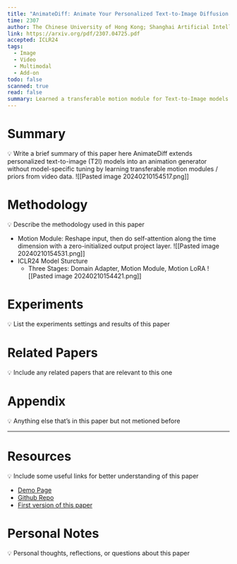 ```yaml
---
title: "AnimateDiff: Animate Your Personalized Text-to-Image Diffusion Models without Specific Tuning"
time: 2307
author: The Chinese University of Hong Kong; Shanghai Artificial Intelligence Laboratory; Stanford University
link: https://arxiv.org/pdf/2307.04725.pdf
accepted: ICLR24
tags:
  - Image
  - Video
  - Multimodal
  - Add-on
todo: false
scanned: true
read: false
summary: Learned a transferable motion module for Text-to-Image models.
---
```

# Summary
💡 Write a brief summary of this paper here
AnimateDiff extends personalized text-to-image (T2I) models into an animation generator without model-specific tuning by learning transferable motion modules / priors from video data.
![[Pasted image 20240210154517.png]]
# Methodology
💡 Describe the methodology used in this paper
- Motion Module: Reshape input, then do self-attention along the time dimension with a zero-initialized output project layer.
	![[Pasted image 20240210154531.png]]
- ICLR24 Model Sturcture
	- Three Stages: Domain Adapter, Motion Module, Motion LoRA
![[Pasted image 20240210154421.png]]
# Experiments
💡 List the experiments settings and results of this paper

# Related Papers
💡 Include any related papers that are relevant to this one

# Appendix
💡 Anything else that’s in this paper but not metioned before

---
# Resources
💡 Include some useful links for better understanding of this paper
- [Demo Page](https://animatediff.github.io/)
- [Github Repo](https://github.com/guoyww/AnimateDiff)
- [First version of this paper](https://arxiv.org/pdf/2307.04725.pdf)

# Personal Notes
💡 Personal thoughts, reflections, or questions about this paper